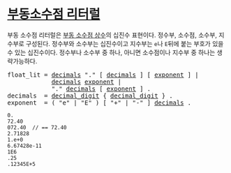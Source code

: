 # [부동소수점 리터럴](#floating-point-literals)

부동 소수점 리터럴은 [부동 소수점 상수](/Constants/)의 십진수 표현이다. 정수부, 소수점, 소수부, 지수부로 구성된다. 정수부와 소수부는 십진수이고 지수부는 `e`나 `E`뒤에 붙는 부호가 있을 수 있는 십진수이다. 정수부나 소수부 중 하나, 아니면 소수점이나 지수부 중 하나는 생략가능하다.

<pre>
<a id="float_lit">float_lit</a> = <a href="#decimals">decimals</a> "." [ <a href="#decimals">decimals</a> ] [ <a href="#exponent">exponent</a> ] |
            <a href="#decimals">decimals</a> <a href="#exponent">exponent</a> |
            "." <a href="#decimals">decimals</a> [ <a href="#exponent">exponent</a> ] .
<a id="decimals">decimals</a>  = <a href="/Source%20code%20representation/letters_and_digits.html#decimal_digit">decimal_digit</a> { <a href="/Source%20code%20representation/letters_and_digits.html#decimal_digit">decimal_digit</a> } .
<a id="exponent">exponent</a>  = ( "e" | "E" ) [ "+" | "-" ] <a href="#decimals">decimals</a> .
</pre>

```
0.
72.40
072.40  // == 72.40
2.71828
1.e+0
6.67428e-11
1E6
.25
.12345E+5
```